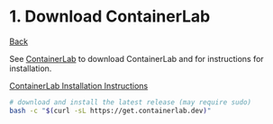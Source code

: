 # 1. Download ContainerLab

[Back](/docs/containerlab/0_ContainerLab_Main.md)

See [ContainerLab](https://containerlab.dev) to download ContainerLab and for instructions for installation.

[ContainerLab Installation Instructions](https://containerlab.dev/install/)

```bash
# download and install the latest release (may require sudo)
bash -c "$(curl -sL https://get.containerlab.dev)"
```
